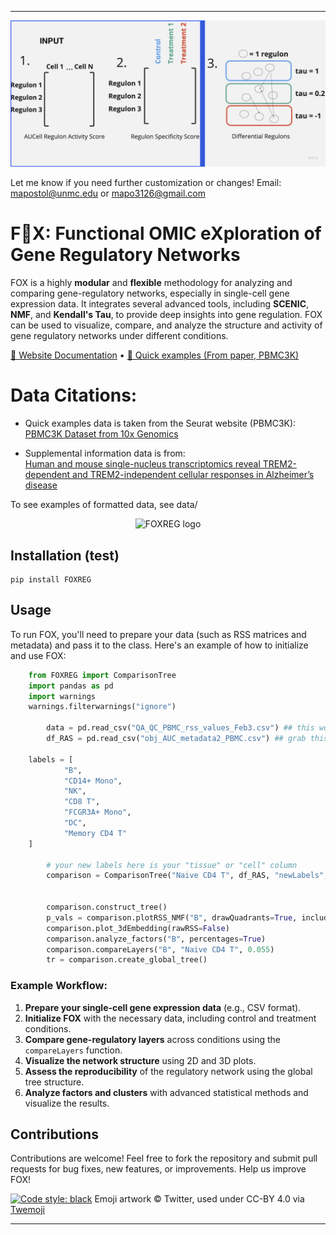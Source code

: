 
---
![alt text](docs/image_cover.jpg)

Let me know if you need further customization or changes! Email: mapostol@unmc.edu or mapo3126@gmail.com

# F🦊X: **F**unctional OMIC  e**X**ploration of Gene Regulatory Networks

FOX is a highly **modular** and **flexible** methodology for analyzing and comparing gene-regulatory networks, especially in single-cell gene expression data. It integrates several advanced tools, including **SCENIC**, **NMF**, and **Kendall's Tau**, to provide deep insights into gene regulation. FOX can be used to visualize, compare, and analyze the structure and activity of gene regulatory networks under different conditions.

[📘 Website Documentation](https://howard-fox-lab.github.io/FOX-Functional-OMIC-eXploration/) • [🦊 Quick examples (From paper, PBMC3K)](https://howard-fox-lab.github.io/FOX-Functional-OMIC-eXploration/Test_group_final.html) 

# Data Citations:

- Quick examples data is taken from the Seurat website (PBMC3K):  
  [PBMC3K Dataset from 10x Genomics](https://cf.10xgenomics.com/samples/cell/pbmc3k/pbmc3k_filtered_gene_bc_matrices.tar.gz)

- Supplemental information data is from:  
  [Human and mouse single-nucleus transcriptomics reveal TREM2-dependent and TREM2-independent cellular responses in Alzheimer’s disease](https://www.nature.com/articles/s41591-019-0695-9)


To see examples of formatted data, see data/

<p align="center">
  <img src="https://em-content.zobj.net/source/twitter/376/fox_1f98a.png" width="100" alt="FOXREG logo"/>
</p>

## Installation (test)

	pip install FOXREG


## Usage

To run FOX, you'll need to prepare your data (such as RSS matrices and metadata) and pass it to the class. Here's an example of how to initialize and use FOX:

```python
	from FOXREG import ComparisonTree
	import pandas as pd
	import warnings
	warnings.filterwarnings("ignore")

        data = pd.read_csv("QA_QC_PBMC_rss_values_Feb3.csv") ## this would be one comparison (RSS)
        df_RAS = pd.read_csv("obj_AUC_metadata2_PBMC.csv") ## grab this from your SCENIC stuff, include ALL METADATA AUC AND cellLabels

	labels = [
    		"B",
    		"CD14+ Mono",
    		"NK",
    		"CD8 T",
    		"FCGR3A+ Mono",
    		"DC",
    		"Memory CD4 T"
	]

        # your new labels here is your "tissue" or "cell" column
        comparison = ComparisonTree("Naive CD4 T", df_RAS, "newLabels", data, labels, "Unnamed: 0", "3.5_AUCellThresholds_Info_PVMC_QA_QC.tsv")


        comparison.construct_tree() 
        p_vals = comparison.plotRSS_NMF("B", drawQuadrants=True, include_pvals=True)
        comparison.plot_3dEmbedding(rawRSS=False)
        comparison.analyze_factors("B", percentages=True)
        comparison.compareLayers("B", "Naive CD4 T", 0.055)
        tr = comparison.create_global_tree()
```


### Example Workflow:
1. **Prepare your single-cell gene expression data** (e.g., CSV format).
2. **Initialize FOX** with the necessary data, including control and treatment conditions.
3. **Compare gene-regulatory layers** across conditions using the `compareLayers` function.
4. **Visualize the network structure** using 2D and 3D plots.
5. **Assess the reproducibility** of the regulatory network using the global tree structure.
6. **Analyze factors and clusters** with advanced statistical methods and visualize the results.

## Contributions

Contributions are welcome! Feel free to fork the repository and submit pull requests for bug fixes, new features, or improvements. Help us improve FOX!

[![Code style: black](https://img.shields.io/badge/code%20style-black-000000.svg)](https://github.com/psf/black)
Emoji artwork © Twitter, used under CC-BY 4.0 via [Twemoji](https://twemoji.twitter.com/)

---

